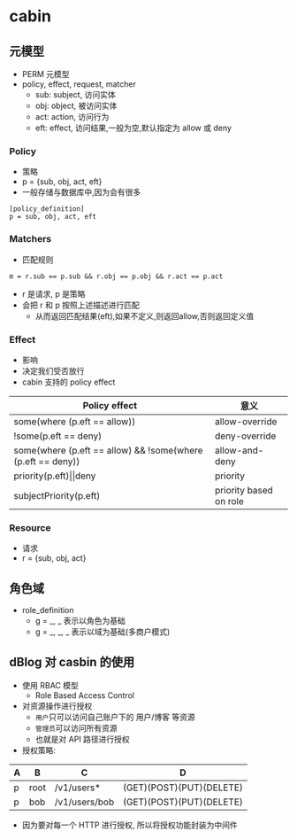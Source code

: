# cabin

## 元模型
- PERM 元模型
- policy, effect, request, matcher
  - sub: subject, 访问实体
  - obj: object, 被访问实体
  - act: action, 访问行为
  - eft: effect, 访问结果,一般为空,默认指定为 allow 或 deny

### Policy
- 策略
- p = {sub, obj, act, eft}
- 一般存储与数据库中,因为会有很多
```text
[policy_definition]
p = sub, obj, act, eft
```


### Matchers
- 匹配规则
```text
m = r.sub == p.sub && r.obj == p.obj && r.act == p.act
```
- r 是请求, p 是策略
- 会把 r 和 p 按照上述描述进行匹配
  - 从而返回匹配结果(eft),如果不定义,则返回allow,否则返回定义值


### Effect
- 影响
- 决定我们受否放行
- cabin 支持的 policy effect

| Policy effect                                               | 意义                     |
|-------------------------------------------------------------|------------------------|
| some(where (p.eft == allow))                                | allow-override         |
| !some(p.eft == deny)                                        | deny-override          |
| some(where (p.eft == allow) && !some(where (p.eft == deny)) | allow-and-deny         |
| priority(p.eft)\|\|deny                                     | priority               |
| subjectPriority(p.eft)                                      | priority based on role |

### Resource
- 请求
- r = {sub, obj, act}


## 角色域
- role_definition
  - g = _, _ 表示以角色为基础
  - g = _, _, _ 表示以域为基础(多商户模式)


## dBlog 对 casbin 的使用
- 使用 RBAC 模型
  - Role Based Access Control
- 对资源操作进行授权
  - `用户`只可以访问自己账户下的 用户/博客 等资源
  - `管理员`可以访问所有资源
  - 也就是对 API 路径进行授权
- 授权策略:   

| A | B    | C             | D                        |
|---|------|---------------|--------------------------|
| p | root | /v1/users*    | (GET)(POST)(PUT)(DELETE) |
| p | bob  | /v1/users/bob | (GET)(POST)(PUT)(DELETE) |

- 因为要对每一个 HTTP 进行授权, 所以将授权功能封装为中间件